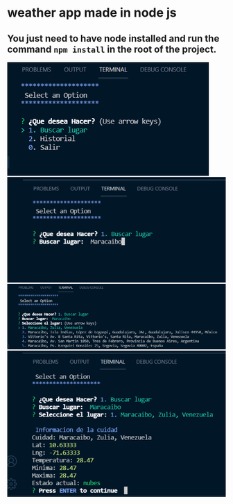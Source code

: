 # weather app made in node js

## You just need to have node installed and run the command `npm install` in the root of the project.

![image 1](img/img1.png)
![image 2](img/img2.png)
![image 1](img/img3.png)
![image 2](img/img4.png)
